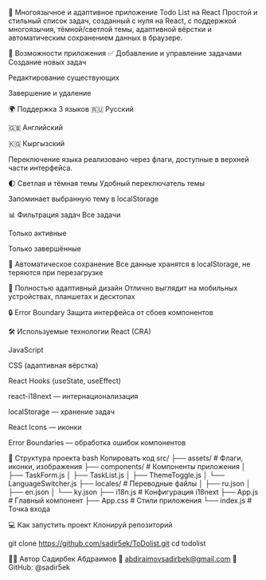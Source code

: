 📝 Многоязычное и адаптивное приложение Todo List на React
Простой и стильный список задач, созданный с нуля на React, с поддержкой многоязычия, тёмной/светлой темы, адаптивной вёрстки и автоматическим сохранением данных в браузере.

🚀 Возможности приложения
✅ Добавление и управление задачами
Создание новых задач

Редактирование существующих

Завершение и удаление

🌍 Поддержка 3 языков
🇷🇺 Русский

🇬🇧 Английский

🇰🇬 Кыргызский

Переключение языка реализовано через флаги, доступные в верхней части интерфейса.

🌓 Светлая и тёмная темы
Удобный переключатель темы

Запоминает выбранную тему в localStorage

📊 Фильтрация задач
Все задачи

Только активные

Только завершённые

💾 Автоматическое сохранение
Все данные хранятся в localStorage, не теряются при перезагрузке

📱 Полностью адаптивный дизайн
Отлично выглядит на мобильных устройствах, планшетах и десктопах

🔒 Error Boundary
Защита интерфейса от сбоев компонентов

🛠️ Используемые технологии
React (CRA)

JavaScript

CSS (адаптивная вёрстка)

React Hooks (useState, useEffect)

react-i18next — интернационализация

localStorage — хранение задач

React Icons — иконки

Error Boundaries — обработка ошибок компонентов

📁 Структура проекта
bash
Копировать код
src/
├── assets/           # Флаги, иконки, изображения
├── components/       # Компоненты приложения
│   ├── TaskForm.js
│   ├── TaskList.js
│   ├── ThemeToggle.js
│   └── LanguageSwitcher.js
├── locales/          # Переводные файлы
│   ├── ru.json
│   ├── en.json
│   └── ky.json
├── i18n.js           # Конфигурация i18next
├── App.js            # Главный компонент
├── App.css           # Стили приложения
└── index.js          # Точка входа

💻 Как запустить проект
Клонируй репозиторий

git clone https://github.com/sadir5ek/ToDolist.git
cd todolist

👨‍💻 Автор
Садирбек Абдраимов
📧 abdiraimovsadirbek@gmail.com
🔗 GitHub: @sadir5ek